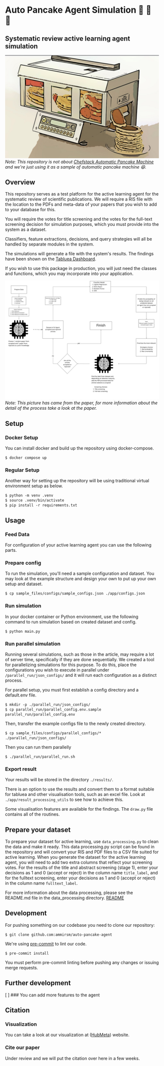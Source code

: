# Auto Pancake Agent Simulation :pancakes: :robot: :ghost:
## Systematic review active learning agent simulation
![automatic pancake](https://github.com/ammirsm/automatic-pancake/blob/main/automatic-pancake.jpg?raw=true)
*Note: This repository is not about [Chefstack Automatic Pancake Machine](https://uncrate.com/chefstack-automatic-pancake-machine/) and we're just using it as a sample of automatic pancake machine :laughing:.*



## Overview
This repository serves as a test platform for the active learning agent for the systematic review of scientific publications. We will require a RIS file with the location to the PDFs and meta-data of your papers that you wish to add to your database for this.

You will require the votes for title screening and the votes for the full-text screening decision for simulation purposes, which you must provide into the system as a dataset.

Classifiers, feature extractions, decisions, and query strategies will all be handled by separate modules in the system.

The simulations will generate a file with the system's results. The findings have been shown on the [Tabluea Dashboard](https://hubmeta.com/exploring-ai).

If you wish to use this package in production, you will just need the classes and functions, which you may incorporate into your application.

![simulation process](https://github.com/ammirsm/automatic-pancake/blob/main/simulation.jpg?raw=true)
*Note: This picture has came from the paper, for more information about the detail of the process take a look at the paper.*


## Setup

### Docker Setup
You can install docker and build up the repository using docker-compose.
``` shell
$ docker compose up
```
### Regular Setup
Another way for setting up the repository will be using traditional virtual environment setup as below.

``` shell
$ python -m venv .venv
$ source .venv/bin/activate
$ pip install -r requirements.txt
```

## Usage


### Feed Data
[comment]: <> (### You need to prepare data which will be pass to the other file)
For configuration of your active learning agent you can use the following parts.

### Prepare config
To run the simulation, you'll need a sample configuration and dataset. You may look at the example structure and design your own to put up your own setup and dataset.

``` shell
$ cp sample_files/configs/sample_configs.json ./app/configs.json
```
### Run simulation
In your docker container or Python environment, use the following command to run simulation based on created dataset and config.
``` shell
$ python main.py
```

### Run parallel simulation
Running several simulations, such as those in the article, may require a lot of server time, specifically if they are done sequentially. We created a tool for parallelizing simulations for this purpose. To do this, place the configurations you wish to execute in parallel under `/parallel_run/json_configs/` and it will run each configuration as a distinct process.

For parallel setup, you must first establish a config directory and a default.env file.
``` shell
$ mkdir -p ./parallel_run/json_configs/
$ cp parallel_run/parallel_config.env.sample parallel_run/parallel_config.env
```
Then, transfer the example configs file to the newly created directory.
``` shell
$ cp sample_files/configs/parallel_configs/* ./parallel_run/json_configs/
```
Then you can run them parallelly

``` shell
$ ./parallel_run/parallel_run.sh
```
### Export result
Your results will be stored in the directory `./results/`.

There is an option to use the results and convert them to a format suitable for tabluea and other visualisation tools, such as an excel file. Look at `./app/result_processing_utils` to see how to achieve this.

Some visualisation features are available for the findings. The `draw.py` file contains all of the routines.

## Prepare your dataset
To prepare your dataset for active learning, use `data_processing.py` to clean the data and make it ready.
This data processing.py script can be found in the repository and will convert your RIS and PDF files to a CSV file suited for active learning.
When you generate the dataset for the active learning agent, you will need to add two extra columns that reflect your screening votes. For the results of the title and abstract screening (stage 1), enter your decisions as 1 and 0 (accept or reject) in the column name `title_label`, and for the fulltext screening, enter your decisions as 1 and 0 (accept or reject) in the column name `fulltext_label`.

For more information about the data processing, please see the README.md file in the data_processing directory. [README](https://github.com/ammirsm/automatic-pancake/blob/main/app/data_processing/README.md)
## Development
For pushing something on our codebase you need to clone our repository:
``` shell
$ git clone github.com:ammirsm/auto-pancake-agent
```

We're using [pre-commit](https://pre-commit.com/) to lint our code.
``` shell
$ pre-commit install
```
You must perform pre-commit linting before pushing any changes or issuing merge requests.

## Further development
[ ] ### You can add more features to the agent

## Citation
### Visualization
You can take a look at our visualization at ([HubMeta](https://hubmeta.com/exploring-ai)) website.

### Cite our paper
Under review and we will put the citation over here in a few weeks.


